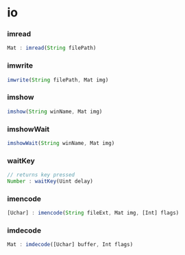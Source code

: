 # io

<a name="imread"></a>

### imread
``` javascript
Mat : imread(String filePath)
```

<a name="imwrite"></a>

### imwrite
``` javascript
imwrite(String filePath, Mat img)
```

<a name="imshow"></a>

### imshow
``` javascript
imshow(String winName, Mat img)
```

<a name="imshowWait"></a>

### imshowWait
``` javascript
imshowWait(String winName, Mat img)
```

<a name="waitKey"></a>

### waitKey
``` javascript
// returns key pressed
Number : waitKey(Uint delay)
```

<a name="imencode"></a>

### imencode
``` javascript
[Uchar] : imencode(String fileExt, Mat img, [Int] flags)
```

<a name="imdecode"></a>

### imdecode
``` javascript
Mat : imdecode([Uchar] buffer, Int flags)
```

